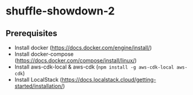# shuffle-showdown-2

## Prerequisites
 - Install docker (https://docs.docker.com/engine/install/)
 - Install docker-compose (https://docs.docker.com/compose/install/linux/)
 - Install aws-cdk-local & aws-cdk (`npm install -g aws-cdk-local aws-cdk`)
 - Install LocalStack (https://docs.localstack.cloud/getting-started/installation/)